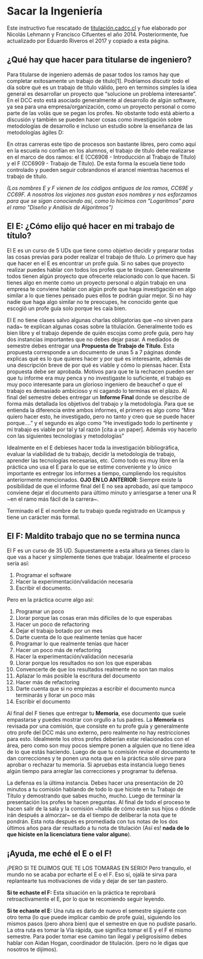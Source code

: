# Sacar la Ingeniería

Este instructivo fue rescatado de [titulación.cadcc.cl](https://titulacion.cadcc.cl) y fue elaborado por Nicolás Lehmann y Francisco Cifuentes el año 2014. Posteriormente, fue actualizado por Eduardo Riveros el 2017 y copiado a esta página. 

## ¿Qué hay que hacer para titularse de ingeniero?

Para titularse de ingeniero además de pasar todos los ramos hay que completar exitosamente un trabajo de título[1]. Podríamos discutir todo el día sobre qué es un trabajo de título válido, pero en terminos simples la idea general es desarrollar un proyecto que “solucione un problema interesante”. En el DCC esto está asociado generalmente al desarrollo de algún software, ya sea para una empresa/organización, como un proyecto personal o como parte de las volás que se pegan los profes. No obstante todo está abierto a discusión y también se pueden hacer cosas como investigación sobre metodologías de desarrollo e incluso un estudio sobre la enseñanza de las metodologías ágiles D:

En otras carreras este tipo de procesos son bastante libres, pero como aquí en la escuela no confían en los alumnos, el trabajo de título debe realizarse en el marco de dos ramos: el E (CC6908 - Introducción al Trabajo de Título) y el F (CC6909 - Trabajo de Título). De esta forma la escuela tiene todo controlado y pueden seguir cobrandonos el arancel mientras hacemos el trabajo de título. 

_(Los nombres E y F vienen de los códigos antiguos de los ramos, CC69E y CC69F. A nosotros los viejones nos gustan esos nombres y nos esforzamos para que se sigan conociendo así, como lo hicimos con "Logaritmos" para el ramo "Diseño y Análisis de Algoritmos")_

## El E: ¿Cómo elijo qué hacer en mi trabajo de título?

El E es un curso de 5 UDs que tiene como objetivo decidir y preparar todas las cosas previas para poder realizar el trabajo de título. Lo primero que hay que hacer en el E es encontrar un profe guía. Si no sabes que proyecto realizar puedes hablar con todos los profes que te tinquen. Generalmente todos tienen algún proyecto que ofrecerte relacionado con lo que hacen. Si tienes algo en mente como un proyecto personal o algún trabajo en una empresa te conviene hablar con algún profe que haga investigación en algo similar a lo que tienes pensado pues ellos te podrán guiar mejor. Si no hay nadie que haga algo similar no te preocupes, he conocido gente que escogió un profe guía solo porque les caía bien.

El E no tiene clases salvo algunas charlas obligatorias que ~no sirven para nada~ te explican algunas cosas sobre la titulación. Generalmente todo es bien libre y el trabajo depende de quién escojas como profe guía, pero hay dos instancias importantes que no debes dejar pasar. A mediados de semestre debes entregar una **Propuesta de Trabajo de Título**. Esta propuesta corresponde a un documento de unas 5 a 7 páginas donde explicas qué es lo que quieres hacer y por qué es interesante, además de una descripción breve de por qué es viable y cómo lo piensas hacer. Esta propuesta debe ser aprobada. Motivos para que te la rechacen pueden ser que tu informe era muy penca y no investigaste lo suficiente, el trabajo es muy poco interesante para un glorioso ingeniero de beauchef o que el trabajo es demasiado ambicioso y ni cagando lo terminas en el plazo. Al final del semestre debes entregar un **Informe Final** donde se describe de forma más detallada los objetivos del trabajo y la metodología. Para que se entienda la diferencia entre ambos informes, el primero es algo como “Mira quiero hacer esto, he investigado, pero no tanto y creo que se puede hacer porque….” y el segundo es algo como “He investigado todo lo pertinente y mi trabajo es viable por tal y tal razón [cita a un paper]. Además voy hacerlo con las siguientes tecnologías y metodologías”

Idealmente en el E debieses hacer toda la investigación bibliográfica, evaluar la viabilidad de tu trabajo, decidir la metodología de trabajo, aprender las tecnologías necesarias, etc. Como todo es muy libre en la práctica uno usa el E para lo que se estime conveniente y lo único importante es entregar los informes a tiempo, cumpliendo los requisitos anteriormente mencionados. **OJO EN LO ANTERIOR**: Siempre existe la posibilidad de que el informe final del E no sea aprobado, así que tampoco conviene dejar el documento para último minuto y arriesgarse a tener una R ~en el ramo más fácil de la carrera~.

Terminado el E el nombre de tu trabajo queda registrado en Ucampus y tiene un carácter más formal.

## El F: Maldito trabajo que no se termina nunca

El F es un curso de 35 UD. Supuestamente a esta altura ya tienes claro lo que vas a hacer y simplemente tienes que trabajar. Idealmente el proceso sería así:

1. Programar el software
1. Hacer la experimentación/validación necesaria
1. Escribir el documento.

Pero en la práctica ocurre algo así:

1. Programar un poco
1. Llorar porque las cosas eran más difíciles de lo que esperabas
1. Hacer un poco de refactoring
1. Dejar el trabajo botado por un mes
1. Darte cuenta de lo que realmente tenías que hacer
1. Programar lo que realmente tenías que hacer
1. Hacer un poco más de refactoring
1. Hacer la experimentación/validación necesaria
1. Llorar porque los resultados no son los que esperabas
1. Convencerte de que los resultados realmente no son tan malos
1. Aplazar lo más posible la escritura del documento
1. Hacer más de refactoring
1. Darte cuenta que si no empiezas a escribir el documento nunca terminarás y llorar un poco más
1. Escribir el documento 

Al final del F tienes que entregar tu **Memoria**, ese documento que suele empastarse y puedes mostrar con orgullo a tus padres. La **Memoria** es revisada por una comisión, que consiste en tu profe guía y generalmente otro profe del DCC más uno externo, pero realmente no hay restricciones para esto. Idealmente los otros profes deberían estar relacionados con el área, pero como son muy pocos siempre ponen a alguien que no tiene idea de lo que estás haciendo. Luego de que tu comisión revise el documento te dan correcciones y te ponen una nota que en la práctica sólo sirve para aprobar o rechazar tu memoria. Si apruebas esta instancia luego tienes algún tiempo para arreglar las correcciones y programar tu defensa.

La defensa es la última instancia. Debes hacer una presentación de 20 minutos a tu comisión hablando de todo lo que hiciste en tu Trabajo de Título y demostrando que sabes mucho, mucho. Luego de terminar la presentación los profes te hacen preguntas. Al final de todo el proceso te hacen salir de la sala y la comisión ~habla de cómo están sus hijos o dónde irán después a almorzar~ se da el tiempo de deliberar la nota que te pondrán. Esta nota después es promediada con tus notas de los dos últimos años para dar resultado a tu nota de titulación (Así es! **nada de lo que hiciste en la licenciatura tiene valor alguno**).

## ¡Ayuda, me eché el E o el F!

¡PERO SI TE DIJIMOS QUE TE LOS TOMARAS EN SERIO! Pero tranquilo, el mundo no se acaba por echarte el E o el F. Eso sí, ojalá te sirva para replantearte tus motivaciones de vida y dejar de ser tan pastero.

**Si te echaste el F:** Esta situación en la práctica te reprobará retroactivamente el E, por lo que te recomiendo seguir leyendo.

**Si te echaste el E:** Una ruta es darlo de nuevo el semestre siguiente con otro tema (lo que puede implicar cambio de profe guía), siguiendo los mismos pasos (pero ahora bien) que el semestre en que no pudiste pasarlo. La otra ruta es tomar la Vía rápida, que significa tomar el E y el F el mismo semestre. Para poder tomar ese camino tan ilegal y peligrosísimo debes hablar con Aidan Hogan, coordinador de titulación. (pero no le digas que nosotros te dijimos). 
